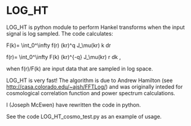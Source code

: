 # LOG_HT 
LOG_HT is python module to perform Hankel transforms when the input signal is log sampled. The code calculates:

F(k)= \int_0^\infty f(r) (kr)^q J_\mu(kr) k dr 

f(r)= \int_0^\infty F(k) (kr)^{-q} J_\mu(kr) r dk , 

when f(r)/F(k) are input data that are sampled in log space. 


LOG_HT is very fast! The algorithm is due to Andrew Hamilton (see http://casa.colorado.edu/~ajsh/FFTLog/) and
was originally inteded for cosmological correlation function and power spectrum calculations. 


I (Joseph McEwen) have rewritten the code in python. 


See the code LOG_HT_cosmo_test.py as an example of usage. 
